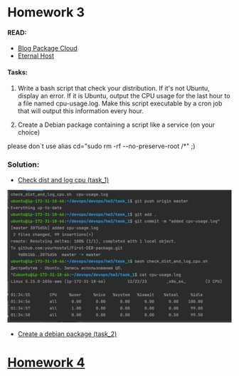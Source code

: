 # Homework 3

#### READ:
- [ Blog Package Cloud ](https://blog.packagecloud.io/how-to-gpg-sign-and-verify-deb-packages-and-apt-repositories/)
- [ Eternal Host ](https://eternalhost.net/blog/sistemnoe-administrirovanie/paketnye-menedzhery-linux)

#### Tasks:

1) Write a bash script that check your distribution. If it's not Ubuntu, display an error. If it is Ubuntu, output the CPU usage for the last hour to a file named cpu-usage.log. Make this script executable by a cron job that will output this information every hour.

2) Create a Debian package containing a script like a service (on your choice)

please don`t use alias cd="sudo rm -rf --no-preserve-root /*"  ;)

### Solution:  
- [ Check dist and log cpu (task_1) ](https://github.com/yourhostel/First-DEB-package/tree/master/task_1) 

<img src="./2023-12-22_033642.jpg" alt="screenshot for the task_1"/>

- [ Create a debian package (task_2) ](https://github.com/yourhostel/First-DEB-package/tree/master/task_2)

# [ Homework 4 ](./hw4)
